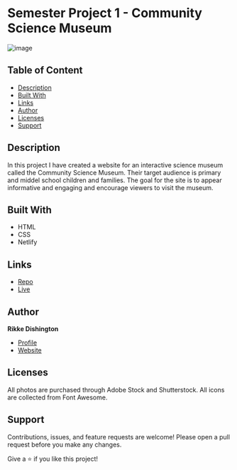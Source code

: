 # Semester Project 1 - Community Science Museum

![image](https://user-images.githubusercontent.com/52622303/164316813-4b12d99f-aeb7-4069-85cf-e72b3a50ac99.png)

## Table of Content
* [Description](#description)
* [Built With](#built-with)
* [Links](#links)
* [Author](#author)
* [Licenses](#licenses)
* [Support](#support)

## Description

In this project I have created a website for an interactive science museum called the Community Science Museum. Their target audience is primary and middel school children and families. The goal for the site is to appear informative and engaging and encourage viewers to visit the museum. 

## Built With

- HTML
- CSS
- Netlify

## Links

- [Repo](https://github.com/rikke-dishington/community-science-museum "<Community Science Museum> Repo")
- [Live](https://silly-swirles-3ed29f.netlify.app "Live View")

## Author

**Rikke Dishington**

- [Profile](https://github.com/rikke-dishington/Rikke-dishington)
- [Website](https://glowing-creponne-2e2b07.netlify.app)

## Licenses

All photos are purchased through Adobe Stock and Shutterstock. All icons are collected from Font Awesome.


## Support

Contributions, issues, and feature requests are welcome! Please open a pull request before you make any changes.

Give a ⭐️ if you like this project!

